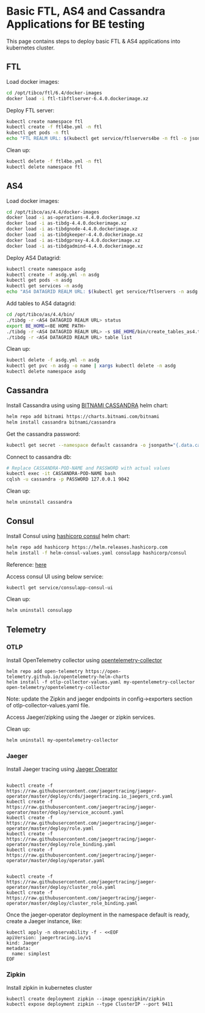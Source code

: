 # Basic FTL, AS4 and Cassandra Applications for BE testing
This page contains steps to deploy basic FTL & AS4 applications into kubernetes cluster.

## FTL
Load docker images:
```sh
cd /opt/tibco/ftl/6.4/docker-images
docker load -i ftl-tibftlserver-6.4.0.dockerimage.xz
```

Deploy FTL server:
```sh
kubectl create namespace ftl
kubectl create -f ftl4be.yml -n ftl
kubectl get pods -n ftl
echo "FTL REALM URL: $(kubectl get service/ftlservers4be -n ftl -o jsonpath='{.status.loadBalancer.ingress[0].ip}'):8585"
```

Clean up:
```sh
kubectl delete -f ftl4be.yml -n ftl
kubectl delete namespace ftl
```

## AS4
Load docker images:
```sh
cd /opt/tibco/as/4.4/docker-images
docker load -i as-operations-4.4.0.dockerimage.xz
docker load -i as-tibdg-4.4.0.dockerimage.xz
docker load -i as-tibdgnode-4.4.0.dockerimage.xz
docker load -i as-tibdgkeeper-4.4.0.dockerimage.xz
docker load -i as-tibdgproxy-4.4.0.dockerimage.xz
docker load -i as-tibdgadmind-4.4.0.dockerimage.xz
```

Deploy AS4 Datagrid:
```sh
kubectl create namespace asdg
kubectl create -f asdg.yml -n asdg
kubectl get pods -n asdg
kubectl get services -n asdg
echo "AS4 DATAGRID REALM URL: $(kubectl get service/ftlservers -n asdg -o jsonpath='{.status.loadBalancer.ingress[0].ip}'):30080"
```

Add tables to AS4 datagrid:
```sh
cd /opt/tibco/as/4.4/bin/
./tibdg -r <AS4 DATAGRID REALM URL> status
export BE_HOME=<BE HOME PATH>
./tibdg -r <AS4 DATAGRID REALM URL> -s $BE_HOME/bin/create_tables_as4.tibdg
./tibdg -r <AS4 DATAGRID REALM URL> table list
```

Clean up:
```sh
kubectl delete -f asdg.yml -n asdg
kubectl get pvc -n asdg -o name | xargs kubectl delete -n asdg
kubectl delete namespace asdg
```

## Cassandra

Install Cassandra using using [BITNAMI CASSANDRA](https://bitnami.com/stack/cassandra/helm) helm chart:
```sh
helm repo add bitnami https://charts.bitnami.com/bitnami
helm install cassandra bitnami/cassandra
```

Get the cassandra password:
```sh
kubectl get secret --namespace default cassandra -o jsonpath="{.data.cassandra-password}" | base64 --decode
```

Connect to cassandra db:
```sh
# Replace CASSANDRA-POD-NAME and PASSWORD with actual values
kubectl exec -it CASSANDRA-POD-NAME bash
cqlsh -u cassandra -p PASSWORD 127.0.0.1 9042
```

Clean up:
```sh
helm uninstall cassandra
```

## Consul

Install Consul using [hashicorp consul](https://github.com/hashicorp/consul-helm) helm chart:

```sh
helm repo add hashicorp https://helm.releases.hashicorp.com
helm install -f helm-consul-values.yaml consulapp hashicorp/consul
```

Reference: [here](https://learn.hashicorp.com/tutorials/consul/kubernetes-minikube?in=consul/kubernetes)

Access consul UI using below service:
```sh
kubectl get service/consulapp-consul-ui
```

Clean up:
```sh
helm uninstall consulapp
```
## Telemetry

### OTLP

Install OpenTelemetry collector using [opentelemetry-collector](https://github.com/open-telemetry/opentelemetry-helm-charts/tree/main/charts/opentelemetry-collector) 

```
helm repo add open-telemetry https://open-telemetry.github.io/opentelemetry-helm-charts
helm install -f otlp-collector-values.yaml my-opentelemetry-collector open-telemetry/opentelemetry-collector
```

Note: update the Zipkin and jaeger endpoints in config->exporters section of otlp-collector-values.yaml file.

Access Jaeger/zipking using the Jaeger or zipkin services.

Clean up:
```sh
helm uninstall my-opentelemetry-collector
```


### Jaeger

Install Jaeger tracing using [Jaeger Operator](https://github.com/jaegertracing/jaeger-operator)

```

kubectl create -f https://raw.githubusercontent.com/jaegertracing/jaeger-operator/master/deploy/crds/jaegertracing.io_jaegers_crd.yaml
kubectl create -f https://raw.githubusercontent.com/jaegertracing/jaeger-operator/master/deploy/service_account.yaml
kubectl create -f https://raw.githubusercontent.com/jaegertracing/jaeger-operator/master/deploy/role.yaml
kubectl create -f https://raw.githubusercontent.com/jaegertracing/jaeger-operator/master/deploy/role_binding.yaml
kubectl create -f https://raw.githubusercontent.com/jaegertracing/jaeger-operator/master/deploy/operator.yaml


kubectl create -f https://raw.githubusercontent.com/jaegertracing/jaeger-operator/master/deploy/cluster_role.yaml
kubectl create -f https://raw.githubusercontent.com/jaegertracing/jaeger-operator/master/deploy/cluster_role_binding.yaml

```
Once the jaeger-operator deployment in the namespace default is ready, create a Jaeger instance, like:

```
kubectl apply -n observability -f - <<EOF
apiVersion: jaegertracing.io/v1
kind: Jaeger
metadata:
  name: simplest
EOF
```


### Zipkin


Install zipkin in kubernetes cluster

```
kubectl create deployment zipkin --image openzipkin/zipkin
kubectl expose deployment zipkin --type ClusterIP --port 9411
```